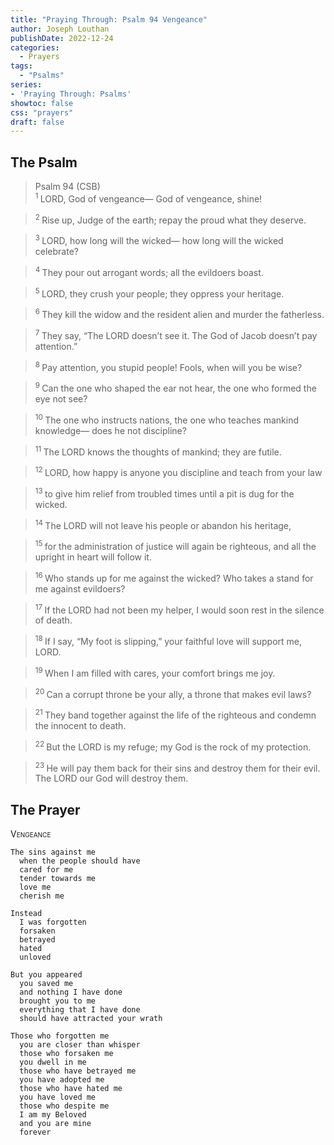 ```yaml
---
title: "Praying Through: Psalm 94 Vengeance"
author: Joseph Louthan
publishDate: 2022-12-24
categories:
  - Prayers
tags:
  - "Psalms"
series:
- 'Praying Through: Psalms'
showtoc: false
css: "prayers"
draft: false
---
```

## The Psalm

>Psalm 94 (CSB)  
><sup> 1  </sup>LORD, God of vengeance— God of vengeance, shine! 

><sup> 2  </sup>Rise up, Judge of the earth; repay the proud what they deserve. 

><sup> 3  </sup>LORD, how long will the wicked— how long will the wicked celebrate? 

><sup> 4  </sup>They pour out arrogant words; all the evildoers boast. 

><sup> 5  </sup>LORD, they crush your people; they oppress your heritage. 

><sup> 6  </sup>They kill the widow and the resident alien and murder the fatherless. 

><sup> 7  </sup>They say, “The LORD doesn’t see it. The God of Jacob doesn’t pay attention.” 

><sup> 8  </sup>Pay attention, you stupid people! Fools, when will you be wise? 

><sup> 9  </sup>Can the one who shaped the ear not hear, the one who formed the eye not see? 

><sup> 10  </sup>The one who instructs nations, the one who teaches mankind knowledge— does he not discipline? 

><sup> 11  </sup>The LORD knows the thoughts of mankind; they are futile. 

><sup> 12  </sup>LORD, how happy is anyone you discipline and teach from your law 

><sup> 13  </sup>to give him relief from troubled times until a pit is dug for the wicked. 

><sup> 14  </sup>The LORD will not leave his people or abandon his heritage, 

><sup> 15  </sup>for the administration of justice will again be righteous, and all the upright in heart will follow it. 

><sup> 16  </sup>Who stands up for me against the wicked? Who takes a stand for me against evildoers? 

><sup> 17  </sup>If the LORD had not been my helper, I would soon rest in the silence of death. 

><sup> 18  </sup>If I say, “My foot is slipping,” your faithful love will support me, LORD. 

><sup> 19  </sup>When I am filled with cares, your comfort brings me joy. 

><sup> 20  </sup>Can a corrupt throne be your ally, a throne that makes evil laws? 

><sup> 21  </sup>They band together against the life of the righteous and condemn the innocent to death. 

><sup> 22  </sup>But the LORD is my refuge; my God is the rock of my protection. 

><sup> 23  </sup>He will pay them back for their sins and destroy them for their evil. The LORD our God will destroy them.

## The Prayer

<div style="font-variant: small-caps;">
Vengeance
</div>

```text
The sins against me
  when the people should have
  cared for me
  tender towards me
  love me
  cherish me

Instead
  I was forgotten
  forsaken
  betrayed
  hated
  unloved

But you appeared
  you saved me
  and nothing I have done
  brought you to me
  everything that I have done
  should have attracted your wrath

Those who forgotten me
  you are closer than whisper
  those who forsaken me
  you dwell in me
  those who have betrayed me
  you have adopted me
  those who have hated me 
  you have loved me
  those who despite me
  I am my Beloved
  and you are mine
  forever 
```
